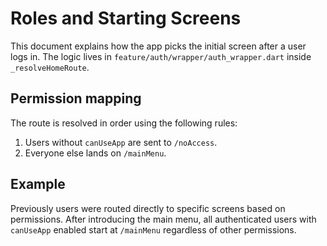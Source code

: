 # Roles and Starting Screens

This document explains how the app picks the initial screen after a user logs in.
The logic lives in `feature/auth/wrapper/auth_wrapper.dart` inside `_resolveHomeRoute`.

## Permission mapping

The route is resolved in order using the following rules:

1. Users without `canUseApp` are sent to `/noAccess`.
2. Everyone else lands on `/mainMenu`.

## Example

Previously users were routed directly to specific screens based on permissions.
After introducing the main menu, all authenticated users with `canUseApp`
enabled start at `/mainMenu` regardless of other permissions.
